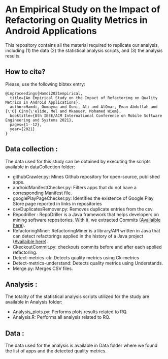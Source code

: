 
# An Empirical Study on the Impact of Refactoring on Quality Metrics in Android Applications

This repository contains all the material required to replicate our analysis, including (1) the data (2) the statistical analysis scripts, and (3) the analysis 
results.

## How to cite?

Please, use the following bibtex entry:

```
@inproceedings{Hamdi2021empirical,
  title={An Empirical Study on the Impact of Refactoring on Quality Metrics in Android Applications},
  author=Hamdi, Oumayma and Ouni, Ali and AlOmar, Eman Abdullah and {\'O} Cinn{\'e}ide, Mel and Mkaouer, Mohamed Wiem},
  booktitle={8th IEEE/ACM International Conference on Mobile Software Engineering and Systems 2021},
  pages={1--12},
  year={2021}
}
```
## Data collection :

The data used for this study can be obtained by executing the scripts available in dataCollection folder: 

* githubCrawler.py: Mines Github repository for open-source, published apps.
* androidManifestChecker.py: Filters apps that do not have a corresponding Manifest file. 
* googlePlayPageChecker.py: Identifies the existence of Google Play Store page reported in links in repositories
* csvDuplicatesRemover.py: Removes duplicate entries from the csv.  
* Repodriller : RepoDriller is a Java framework that helps developers on mining software repositories. With it, we extracted Commits ([Availaible here](https://github.com/mauricioaniche/repodriller)).
* RefactoringMiner: RefactoringMiner is a library/API written in Java that can detect refactorings applied in the history of a Java project ([Availaible here](https://github.com/tsantalis/RefactoringMiner)).
* CkeckoutCommit.py: checkouts commits before and after each applied refactoring.
* Detect-metrics-ck: Detects quality metrics using Ck-metrics
* Detect-metrics-understand: Detects quality metrics using Understands.
* Merge.py: Merges CSV files. 


## Analysis : 

The totality of the statistical analysis scripts utilized for the study are available in Analysis folder: 

* Analysis_plots.py: Performs plots results related to RQ.
* Analysis.R: Performs all analysis related to RQ.

## Data :

The data used for the analysis is available in Data folder where we found the list of apps and the detected quality metrics.